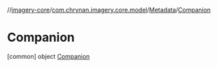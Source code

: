 //[imagery-core](../../../../index.md)/[com.chrynan.imagery.core.model](../../index.md)/[Metadata](../index.md)/[Companion](index.md)



# Companion  
 [common] object [Companion](index.md)   

